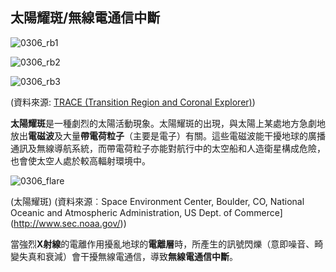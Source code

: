 ## 太陽耀斑/無線電通信中斷

![0306_rb1](/Volumes/Public/Ronald%20temp/%5Bdev%5Dspacewx/kids_icon/data/phenomena-topic/en/static/0306_rb1.jpg)

![0306_rb2](/Volumes/Public/Ronald%20temp/%5Bdev%5Dspacewx/kids_icon/data/phenomena-topic/en/static/0306_rb2.jpg)

![0306_rb3]()

(資料來源: [TRACE (Transition Region and Coronal Explorer)](http://trace.lmsal.com/Science/ScientificResults/trace_cdrom/html/trace_images.html))

**太陽耀斑**是一種劇烈的太陽活動現象。太陽耀斑的出現，與太陽上某處地方急劇地放出**電磁波**及大量**帶電荷粒子**（主要是電子）有關。這些電磁波能干擾地球的廣播通訊及無線導航系統，而帶電荷粒子亦能對航行中的太空船和人造衛星構成危險，也會使太空人處於較高輻射環境中。

![0306_flare](./static/0306_flare.jpg) 

(太陽耀斑)
(資料來源︰Space Environment Center, Boulder, CO, National Oceanic and Atmospheric Administration, US Dept. of Commerce](http://www.sec.noaa.gov/))

當強烈**X射線**的電離作用擾亂地球的**電離層**時，所產生的訊號閃爍（意即噪音、畸變失真和衰減）會干擾無線電通信，導致**無線電通信中斷**。

